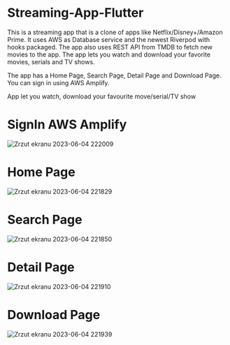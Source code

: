 # Streaming-App-Flutter
This is a streaming app that is a clone of apps like Netflix/Disney+/Amazon Prime. 
It uses AWS as Database service and the newest Riverpod with hooks packaged. 
The app also uses REST API from TMDB to fetch new movies to the app. 
The app lets you watch and download your favorite movies, serials and TV shows.

The app has a Home Page, Search Page, Detail Page and Download Page. You can sign in using AWS Amplify.

App let you watch, download your favourite move/serial/TV show



# SignIn AWS Amplify


![Zrzut ekranu 2023-06-04 222009](https://github.com/DwMichael/MenuListView/assets/79370938/dbfc1ca9-e82f-4d59-a05a-e04d673056bc)

# Home Page



![Zrzut ekranu 2023-06-04 221829](https://github.com/DwMichael/MenuListView/assets/79370938/20f8a2e5-7576-4bbe-aae0-d7e965cc571f)

# Search Page


![Zrzut ekranu 2023-06-04 221850](https://github.com/DwMichael/MenuListView/assets/79370938/b4f12814-8fd8-439c-87c2-23ce2cca281f)

# Detail Page


![Zrzut ekranu 2023-06-04 221910](https://github.com/DwMichael/MenuListView/assets/79370938/259579dc-ef21-4eb4-91e5-03b814a1b5ca)

# Download Page


![Zrzut ekranu 2023-06-04 221939](https://github.com/DwMichael/MenuListView/assets/79370938/4afdf693-180c-4601-95a9-ad8d601d387f)
